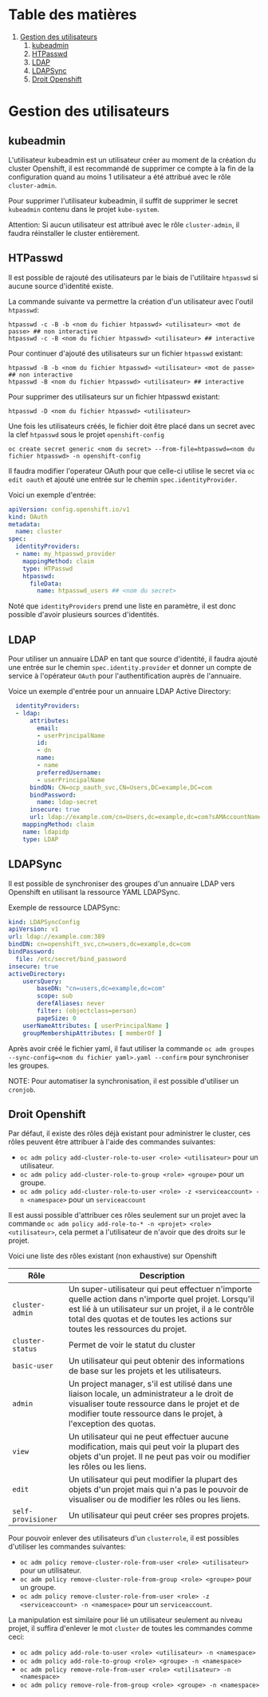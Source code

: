 # Table des matières

1. [Gestion des utilisateurs](#Gestion-des-utilisateurs)
   1. [kubeadmin](#kubeadmin)
   2. [HTPasswd](#HTPasswd)
   3. [LDAP](#LDAP)
   4. [LDAPSync](#LDAPSync)
   5. [Droit Openshift](#Droit-Openshift)

# Gestion des utilisateurs

## kubeadmin

L'utilisateur kubeadmin est un utilisateur créer au moment de la création du cluster Openshift, il est recommandé de supprimer ce compte à la fin de la configuration quand au moins 1 utilisateur a été attribué avec le rôle `cluster-admin`.

Pour supprimer l'utilisateur kubeadmin, il suffit de supprimer le secret `kubeadmin` contenu dans le projet `kube-system`. 

Attention: Si aucun utilisateur est attribué avec le rôle `cluster-admin`, il faudra réinstaller le cluster entièrement. 

## HTPasswd

Il est possible de rajouté des utilisateurs par le biais de l'utilitaire `htpasswd` si aucune source d'identité existe.

La commande suivante va permettre la création d'un utilisateur avec l'outil `htpasswd`:

```shell
htpasswd -c -B -b <nom du fichier htpasswd> <utilisateur> <mot de passe> ## non interactive
htpasswd -c -B <nom du fichier htpasswd> <utilisateur> ## interactive
```

Pour continuer d'ajouté des utilisateurs sur un fichier `htpasswd` existant:

```shell
htpasswd -B -b <nom du fichier htpasswd> <utilisateur> <mot de passe> ## non interactive
htpasswd -B <nom du fichier htpasswd> <utilisateur> ## interactive
```

Pour supprimer des utilisateurs sur un fichier htpasswd existant:

```shell
htpasswd -D <nom du fichier htpasswd> <utilisateur>
```

Une fois les utilisateurs créés, le fichier doit être placé dans un secret avec la clef `htpasswd` sous le projet `openshift-config`

```shell
oc create secret generic <nom du secret> --from-file=htpasswd=<nom du fichier htpasswd> -n openshift-config
```

Il faudra modifier l'operateur OAuth pour que celle-ci utilise le secret via `oc edit oauth` et ajouté une entrée sur le chemin `spec.identityProvider`.

Voici un exemple d'entrée:

```yaml
apiVersion: config.openshift.io/v1
kind: OAuth
metadata:
  name: cluster
spec:
  identityProviders:
  - name: my_htpasswd_provider 
    mappingMethod: claim 
    type: HTPasswd
    htpasswd:
      fileData:
        name: htpasswd_users ## <nom du secret>
```

Noté que `identityProviders` prend une liste en paramètre, il est donc possible d'avoir plusieurs sources d'identités.

## LDAP

Pour utiliser un annuaire LDAP en tant que source d'identité, il faudra ajouté une entrée sur le chemin `spec.identity.provider` et donner un compte de service à l'opérateur `OAuth` pour l'authentification auprès de l'annuaire.

Voice un exemple d'entrée pour un annuaire LDAP Active Directory:

```yaml
  identityProviders:
  - ldap:
      attributes:
        email:
        - userPrincipalName
        id:
        - dn
        name:
        - name
        preferredUsername:
        - userPrincipalName
      bindDN: CN=ocp_oauth_svc,CN=Users,DC=example,DC=com
      bindPassword:
        name: ldap-secret
      insecure: true
      url: ldap://example.com/cn=Users,dc=example,dc=com?sAMAccountName?sub?(objectClass=person)
    mappingMethod: claim
    name: ldapidp
    type: LDAP
```

## LDAPSync

Il est possible de synchroniser des groupes d'un annuaire LDAP vers Openshift en utilisant la ressource YAML LDAPSync.

Exemple de ressource LDAPSync:

```yaml
kind: LDAPSyncConfig
apiVersion: v1
url: ldap://example.com:389
bindDN: cn=openshift_svc,cn=users,dc=example,dc=com
bindPassword:
  file: /etc/secret/bind_password
insecure: true
activeDirectory:
    usersQuery:
        baseDN: "cn=users,dc=example,dc=com"
        scope: sub
        derefAliases: never
        filter: (objectclass=person)
        pageSize: 0
    userNameAttributes: [ userPrincipalName ]
    groupMembershipAttributes: [ memberOf ]
```

Après avoir créé le fichier yaml, il faut utiliser la commande `oc adm groupes --sync-config=<nom du fichier yaml>.yaml --confirm` pour synchroniser les groupes.

NOTE: Pour automatiser la synchronisation, il est possible d'utiliser un `cronjob`.

## Droit Openshift

Par défaut, il existe des rôles déjà existant pour administrer le cluster, ces rôles peuvent être attribuer à l'aide des commandes suivantes: 

 - `oc adm policy add-cluster-role-to-user <role> <utilisateur>`  pour un utilisateur.
 - `oc adm policy add-cluster-role-to-group <role> <groupe>` pour un groupe.
 - `oc adm policy add-cluster-role-to-user <role> -z <serviceaccount> -n <namespace>` pour un `serviceaccount`

Il est aussi possible d'attribuer ces rôles seulement sur un projet avec la commande `oc adm policy add-role-to-* -n <projet> <role><utilisateur>`, cela permet a l'utilisateur de n'avoir que des droits sur le projet.

Voici une liste des rôles existant (non exhaustive) sur Openshift

| Rôle               | Description                                                  |
| ------------------ | ------------------------------------------------------------ |
| `cluster-admin`    | Un super-utilisateur qui peut effectuer n'importe quelle action dans n'importe quel projet. Lorsqu'il est lié à un utilisateur sur un projet, il a le contrôle total des quotas et de toutes les actions sur toutes les ressources du projet. |
| `cluster-status`   | Permet de voir le statut du cluster                          |
| `basic-user`       | Un utilisateur qui peut obtenir des informations de base sur les projets et les utilisateurs. |
| `admin`            | Un project manager, s'il est utilisé dans une liaison locale, un administrateur a le droit de visualiser toute ressource dans le projet et de modifier toute ressource dans le projet, à l'exception des quotas. |
| `view`             | Un utilisateur qui ne peut effectuer aucune modification, mais qui peut voir la plupart des objets d'un projet. Il ne peut pas voir ou modifier les rôles ou les liens. |
| `edit`             | Un utilisateur qui peut modifier la plupart des objets d'un projet mais qui n'a pas le pouvoir de visualiser ou de modifier les rôles ou les liens. |
| `self-provisioner` | Un utilisateur qui peut créer ses propres projets.           |

Pour pouvoir enlever des utilisateurs d'un `clusterrole`, il est possibles d'utiliser les commandes suivantes:

- `oc adm policy remove-cluster-role-from-user <role> <utilisateur>` pour un utilisateur.
- `oc adm policy remove-cluster-role-from-group <role> <groupe>` pour un groupe.
- `oc adm policy remove-cluster-role-from-user <role> -z <serviceaccount> -n <namespace>` pour un `serviceaccount`.

La manipulation est similaire pour lié un utilisateur seulement au niveau projet, il suffira d'enlever le mot `cluster` de toutes les commandes comme ceci:

- `oc adm policy add-role-to-user <role> <utilisateur> -n <namespace>`
- `oc adm policy add-role-to-group <role> <groupe> -n <namespace>`
- `oc adm policy remove-role-from-user <role> <utilisateur> -n <namespace>`
- `oc adm policy remove-role-from-group <role> <groupe> -n <namespace>`

